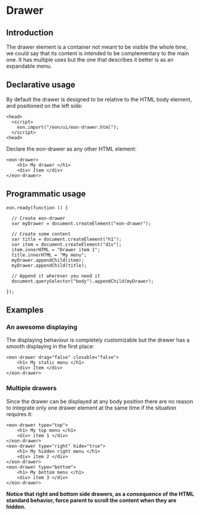 # Drawer

## Introduction

The drawer element is a container not meant to be visible the whole time, we could say that its content is intended to be complementary to the main one. It has multiple uses but the one that describes it better is as an expandable menu.

## Declarative usage 

By default the drawer is designed to be relative to the HTML body element, and positioned on the left side:

``` [html]
<head>
  <script>
    eon.import("/eon/ui/eon-drawer.html");
  </script>
<head>
```
Declare the eon-drawer as any other HTML element:

``` [html]
<eon-drawer>
    <h1> My drawer </h1>
    <div> Item </div>
</eon-drawer>
```

## Programmatic usage

``` [javascript]
eon.ready(function () {

  // Create eon-drawer
  var myDrawer = document.createElement("eon-drawer");

  // Create some content
  var title = document.createElement("h1");
  var item = document.createElement("div");
  item.innerHTML = "Drawer item 1";
  title.innerHTML = "My menu";
  myDrawer.appendChild(item);  
  myDrawer.appendChild(title);  

  // Append it wherever you need it
  document.querySelector("body").appendChild(myDrawer);

});
```

## Examples
### An awesome displaying

The displaying behaviour is completely customizable but the drawer has a smooth displaying in the first place:

``` [html]
<eon-drawer drag="false" closable="false">
    <h1> My static menu </h1>
    <div> Item </div>
</eon-drawer>
```

### Multiple drawers

Since the drawer can be displayed at any body position there are no reason to
integrate only one drawer element at the same time if the situation requires it:

``` [html]
<eon-drawer type="top">
    <h1> My top menu </h1>
    <div> item 1 </div>
</eon-drawer>
<eon-drawer type="right" hide="true">
    <h1> My hidden right menu </h1>
    <div> item 2 </div>
</eon-drawer>
<eon-drawer type="bottom">
    <h1> My bottom menu </h1>
    <div> item 3 </div>
</eon-drawer>
```

**Notice that right and bottom side drawers, as a consequence of the HTML standard behavior, force parent to scroll the content when they are hidden.**